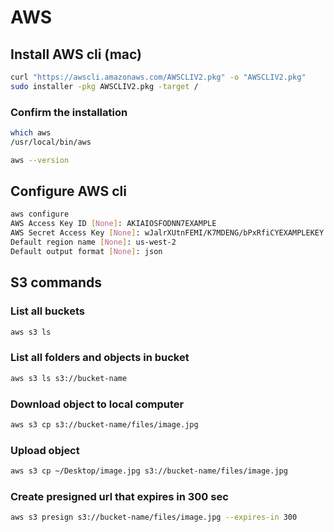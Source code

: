 # AWS

## Install AWS cli (mac)
```sh
curl "https://awscli.amazonaws.com/AWSCLIV2.pkg" -o "AWSCLIV2.pkg"
sudo installer -pkg AWSCLIV2.pkg -target /
```

### Confirm the installation
```sh
which aws
/usr/local/bin/aws

aws --version
```

## Configure AWS cli
```sh
aws configure
AWS Access Key ID [None]: AKIAIOSFODNN7EXAMPLE
AWS Secret Access Key [None]: wJalrXUtnFEMI/K7MDENG/bPxRfiCYEXAMPLEKEY
Default region name [None]: us-west-2
Default output format [None]: json
```

## S3 commands

### List all buckets
```sh
aws s3 ls
```

### List all folders and objects in bucket
```sh
aws s3 ls s3://bucket-name
```

### Download object to local computer
```sh
aws s3 cp s3://bucket-name/files/image.jpg
```

### Upload object
```sh
aws s3 cp ~/Desktop/image.jpg s3://bucket-name/files/image.jpg
```

### Create presigned url that expires in 300 sec
```sh
aws s3 presign s3://bucket-name/files/image.jpg --expires-in 300
```
